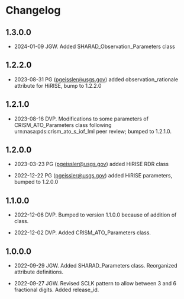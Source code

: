 # Changelog

## 1.3.0.0
- 2024-01-09 JGW. Added SHARAD_Observation_Parameters class

## 1.2.2.0
- 2023-08-31 PG (pgeissler@usgs.gov) added observation_rationale attribute for HiRISE, bump to 1.2.2.0

## 1.2.1.0
- 2023-08-16 DVP. Modifications to some parameters of CRISM_ATO_Parameters class
  following urn:nasa:pds:crism_ato_s_iof_lml peer review; bumped to 1.2.1.0.

## 1.2.0.0
- 2023-03-23 PG (pgeissler@usgs.gov) added HiRISE RDR class

- 2022-12-22 PG (pgeissler@usgs.gov) added HiRISE parameters, bumped to 1.2.0.0

## 1.1.0.0
- 2022-12-06 DVP. Bumped to version 1.1.0.0 because of addition of class.

- 2022-12-02 DVP. Added CRISM_ATO_Parameters class.

## 1.0.0.0
- 2022-09-29 JGW. Added SHARAD_Parameters class. Reorganized attribute definitions.

- 2022-09-27 JGW. Revised SCLK pattern to allow between 3 and 6 fractional digits. Added release_id.